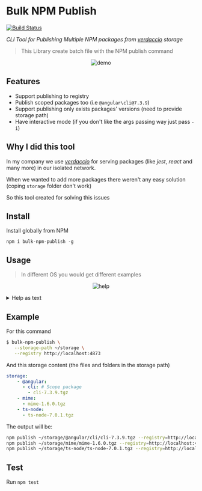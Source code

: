 # Bulk NPM Publish
[![Build Status](https://travis-ci.com/rluvaton/bulk-npm-publish.svg?branch=master)](https://travis-ci.com/rluvaton/bulk-npm-publish)

_CLI Tool for Publishing Multiple NPM packages from [verdaccio](https://verdaccio.org/) storage_
> This Library create batch file with the NPM publish command


<p align="center">
  <img alt="demo" src="https://cdn.jsdelivr.net/gh/rluvaton/bulk-npm-publish@master/docs/demo.svg">
</p>

## Features
- Support publishing to registry
- Publish scoped packages too (i.e `@angular\cli@7.3.9`)
- Support publishing only exists packages' versions (need to provide storage path)
- Have interactive mode (if you don't like the args passing way just pass `-i`)

## Why I did this tool
In my company we use [_verdaccio_](https://verdaccio.org/) for serving packages (like _jest_, _react_ and many more) in our isolated network.

When we wanted to add more packages there weren't any easy solution (coping `storage` folder don't work)

So this tool created for solving this issues


## Install
Install globally from NPM
```bas
npm i bulk-npm-publish -g
```

## Usage
> In different OS you would get different examples


<p align="center">
  <img alt="help" src="https://cdn.jsdelivr.net/gh/rluvaton/bulk-npm-publish@master/docs/help.png">
</p>
<details><summary>Help as text</summary>
<p>

```bash
$ bulk-npm-publish -h
Usage: bulk-npm-publish [options]

Options:
  --version                Show version number                                                                                                            [boolean]
  -h, --help               Show help                                                                                                                      [boolean]
  -i, --interactive        If you want to provide input interactively                                                                    [boolean] [default: false]
  --sp, --storage-path     What is the path for the storage you want to publish                                                                            [string]
  -o, --output             Where the publish script will be created                                                                                        [string]
  -r, --registry           What is the registry url you want to publish to                                                                                 [string]
  --only-new               Should publish only new packages? (specify --rg|--remote-registry to use custom registry to check for published packages)
                                                                                                                                         [boolean] [default: false]
  --rg, --remote-registry  What is the registry url you want to check for already published packages                                                       [string]

Examples:
  bulk-npm-publish -i                                             Create publish script interactively
  bulk-npm-publish --sp ~/new-storage                             Create publish script at `./publish.sh` with storage content from `~/new-storage`
  bulk-npm-publish --sp ~/new-storage -o /root/publish-script.sh  Create publish script at `/root/publish-script.sh` with storage content from `~/new-storage`
  bulk-npm-publish --sp ~/new-storage -r http://localhost:4873    Create publish script at `./publish.sh` with storage content from `~/new-storage` that will
                                                                  publish to `http://localhost:4873`
  bulk-npm-publish --sp ~/new-storage --only-new                  Create publish script at `./publish.sh` with storage content from `~/new-storage` that doesn't
                                                                  exist in the currnt registry
  bulk-npm-publish --sp ~/new-storage --rg http://localhost:4873  Create publish script at `./publish.sh` with storage content from `~/new-storage` that doesn't
                                                                  exist in `http://localhost:4873`
```

</p>
</details>



## Example
For this command
```bash
$ bulk-npm-publish \
   --storage-path ~/storage \
   --registry http://localhost:4873
```

And this storage content (the files and folders in the storage path)
```yaml
storage:
    - @angular:
      - cli: # Scope package
        - cli-7.3.9.tgz
    - mime:
      - mime-1.6.0.tgz
    - ts-node:
      - ts-node-7.0.1.tgz
```

The output will be:
```sh
npm publish ~/storage/@angular/cli/cli-7.3.9.tgz --registry=http://localhost:4873
npm publish ~/storage/mime/mime-1.6.0.tgz --registry=http://localhost:4873
npm publish ~/storage/ts-node/ts-node-7.0.1.tgz --registry=http://localhost:4873
```

## Test
Run `npm test`
